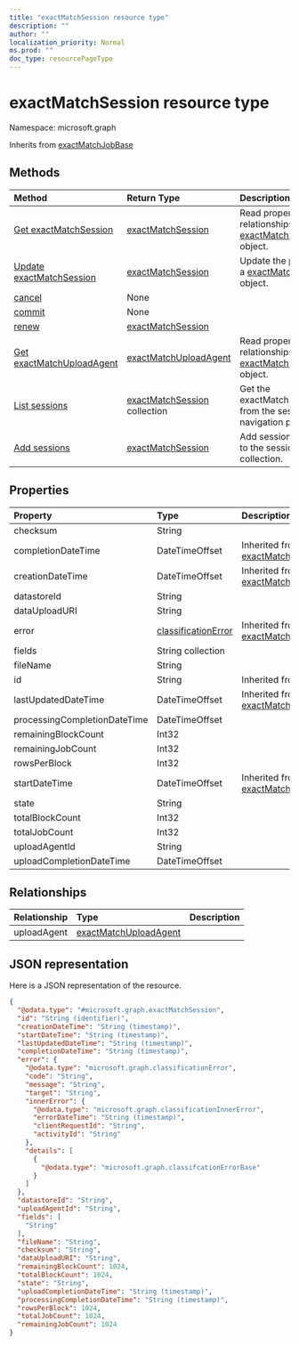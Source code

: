 ```yaml
---
title: "exactMatchSession resource type"
description: ""
author: ""
localization_priority: Normal
ms.prod: ""
doc_type: resourcePageType
---
```


# exactMatchSession resource type


Namespace: microsoft.graph




Inherits from [exactMatchJobBase](../resources/exactmatchjobbase.md)

## Methods
|Method|Return Type|Description|
|:---|:---|:---|
|[Get exactMatchSession](../api/exactmatchsession-get.md)|[exactMatchSession](../resources/exactmatchsession.md)|Read properties and relationships of the [exactMatchSession](../resources/exactmatchsession.md) object.|
|[Update exactMatchSession](../api/exactmatchsession-update.md)|[exactMatchSession](../resources/exactmatchsession.md)|Update the properties of a [exactMatchSession](../resources/exactmatchsession.md) object.|
|[cancel](../api/exactmatchsession-cancel.md)|None||
|[commit](../api/exactmatchsession-commit.md)|None||
|[renew](../api/exactmatchsession-renew.md)|[exactMatchSession](../resources/exactmatchsession.md)||
|[Get exactMatchUploadAgent](../api/exactmatchuploadagent-get.md)|[exactMatchUploadAgent](../resources/exactmatchuploadagent.md)|Read properties and relationships of the [exactMatchUploadAgent](../resources/exactmatchuploadagent.md) object.|
|[List sessions](../api/exactmatchdatastore-list-sessions.md)|[exactMatchSession](../resources/exactmatchsession.md) collection|Get the exactMatchSessions from the sessions navigation property.|
|[Add sessions](../api/exactmatchdatastore-post-sessions.md)|[exactMatchSession](../resources/exactmatchsession.md)|Add sessions by posting to the sessions collection.|

## Properties
|Property|Type|Description|
|:---|:---|:---|
|checksum|String||
|completionDateTime|DateTimeOffset| Inherited from [exactMatchJobBase](../resources/exactmatchjobbase.md)|
|creationDateTime|DateTimeOffset| Inherited from [exactMatchJobBase](../resources/exactmatchjobbase.md)|
|datastoreId|String||
|dataUploadURI|String||
|error|[classificationError](../resources/classificationerror.md)| Inherited from [exactMatchJobBase](../resources/exactmatchjobbase.md)|
|fields|String collection||
|fileName|String||
|id|String| Inherited from [entity](../resources/entity.md)|
|lastUpdatedDateTime|DateTimeOffset| Inherited from [exactMatchJobBase](../resources/exactmatchjobbase.md)|
|processingCompletionDateTime|DateTimeOffset||
|remainingBlockCount|Int32||
|remainingJobCount|Int32||
|rowsPerBlock|Int32||
|startDateTime|DateTimeOffset| Inherited from [exactMatchJobBase](../resources/exactmatchjobbase.md)|
|state|String||
|totalBlockCount|Int32||
|totalJobCount|Int32||
|uploadAgentId|String||
|uploadCompletionDateTime|DateTimeOffset||

## Relationships
|Relationship|Type|Description|
|:---|:---|:---|
|uploadAgent|[exactMatchUploadAgent](../resources/exactmatchuploadagent.md)||

## JSON representation
Here is a JSON representation of the resource.
<!-- {
  "blockType": "resource",
  "keyProperty": "id",
  "@odata.type": "microsoft.graph.exactMatchSession",
  "baseType": "microsoft.graph.exactMatchJobBase",
  "openType": false
}
-->
``` json
{
  "@odata.type": "#microsoft.graph.exactMatchSession",
  "id": "String (identifier)",
  "creationDateTime": "String (timestamp)",
  "startDateTime": "String (timestamp)",
  "lastUpdatedDateTime": "String (timestamp)",
  "completionDateTime": "String (timestamp)",
  "error": {
    "@odata.type": "microsoft.graph.classificationError",
    "code": "String",
    "message": "String",
    "target": "String",
    "innerError": {
      "@odata.type": "microsoft.graph.classificationInnerError",
      "errorDateTime": "String (timestamp)",
      "clientRequestId": "String",
      "activityId": "String"
    },
    "details": [
      {
        "@odata.type": "microsoft.graph.classifcationErrorBase"
      }
    ]
  },
  "datastoreId": "String",
  "uploadAgentId": "String",
  "fields": [
    "String"
  ],
  "fileName": "String",
  "checksum": "String",
  "dataUploadURI": "String",
  "remainingBlockCount": 1024,
  "totalBlockCount": 1024,
  "state": "String",
  "uploadCompletionDateTime": "String (timestamp)",
  "processingCompletionDateTime": "String (timestamp)",
  "rowsPerBlock": 1024,
  "totalJobCount": 1024,
  "remainingJobCount": 1024
}
```

